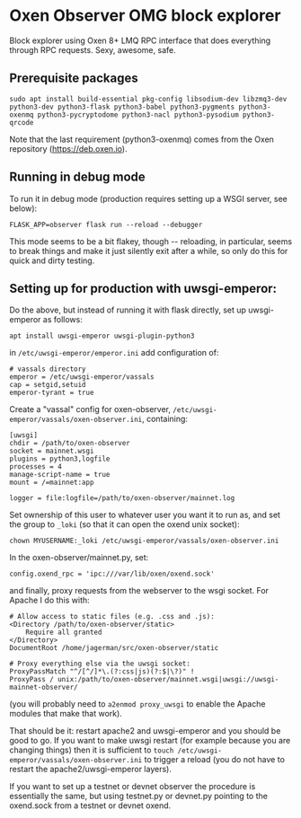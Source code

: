 # Oxen Observer OMG block explorer

Block explorer using Oxen 8+ LMQ RPC interface that does everything through RPC requests.  Sexy,
awesome, safe.

## Prerequisite packages 

    sudo apt install build-essential pkg-config libsodium-dev libzmq3-dev python3-dev python3-flask python3-babel python3-pygments python3-oxenmq python3-pycryptodome python3-nacl python3-pysodium python3-qrcode

Note that the last requirement (python3-oxenmq) comes from the Oxen repository (https://deb.oxen.io).

## Running in debug mode

To run it in debug mode (production requires setting up a WSGI server, see below):

    FLASK_APP=observer flask run --reload --debugger

This mode seems to be a bit flakey, though -- reloading, in particular, seems to break things and
make it just silently exit after a while, so only do this for quick and dirty testing.

## Setting up for production with uwsgi-emperor:

Do the above, but instead of running it with flask directly, set up uwsgi-emperor as follows:

    apt install uwsgi-emperor uwsgi-plugin-python3

in `/etc/uwsgi-emperor/emperor.ini` add configuration of:

    # vassals directory
    emperor = /etc/uwsgi-emperor/vassals
    cap = setgid,setuid
    emperor-tyrant = true

Create a "vassal" config for oxen-observer, `/etc/uwsgi-emperor/vassals/oxen-observer.ini`, containing:

    [uwsgi]
    chdir = /path/to/oxen-observer
    socket = mainnet.wsgi
    plugins = python3,logfile
    processes = 4
    manage-script-name = true
    mount = /=mainnet:app

    logger = file:logfile=/path/to/oxen-observer/mainnet.log

Set ownership of this user to whatever user you want it to run as, and set the group to `_loki` (so
that it can open the oxend unix socket):

    chown MYUSERNAME:_loki /etc/uwsgi-emperor/vassals/oxen-observer.ini

In the oxen-observer/mainnet.py, set:

    config.oxend_rpc = 'ipc:///var/lib/oxen/oxend.sock'

and finally, proxy requests from the webserver to the wsgi socket.  For Apache I do this with:

    # Allow access to static files (e.g. .css and .js):
    <Directory /path/to/oxen-observer/static>
        Require all granted
    </Directory>
    DocumentRoot /home/jagerman/src/oxen-observer/static

    # Proxy everything else via the uwsgi socket:
    ProxyPassMatch "^/[^/]*\.(?:css|js)(?:$|\?)" !
    ProxyPass / unix:/path/to/oxen-observer/mainnet.wsgi|uwsgi://uwsgi-mainnet-observer/

(you will probably need to `a2enmod proxy_uwsgi` to enable the Apache modules that make that work).

That should be it: restart apache2 and uwsgi-emperor and you should be good to go.  If you want to
make uwsgi restart (for example because you are changing things) then it is sufficient to `touch
/etc/uwsgi-emperor/vassals/oxen-observer.ini` to trigger a reload (you do not have to restart the
apache2/uwsgi-emperor layers).

If you want to set up a testnet or devnet observer the procedure is essentially the same, but
using testnet.py or devnet.py pointing to the oxend.sock from a testnet or devnet oxend.
